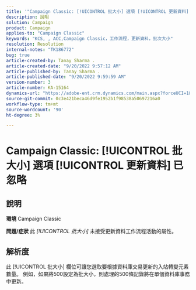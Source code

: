 ```yaml
---
title: '"Campaign Classic: [!UICONTROL 批大小] 選項 [!UICONTROL 更新資料] 活動已忽略」'
description: 說明
solution: Campaign
product: Campaign
applies-to: "Campaign Classic"
keywords: "KCS, , ACC,Campaign Classic，工作流程，更新資料，批次大小"
resolution: Resolution
internal-notes: "TK186772"
bug: true
article-created-by: Tanay Sharma .
article-created-date: "9/20/2022 9:57:12 AM"
article-published-by: Tanay Sharma .
article-published-date: "9/20/2022 9:59:59 AM"
version-number: 3
article-number: KA-15164
dynamics-url: "https://adobe-ent.crm.dynamics.com/main.aspx?forceUCI=1&pagetype=entityrecord&etn=knowledgearticle&id=e9123394-ca38-ed11-9db1-002248086735"
source-git-commit: 0c3e421beca46d9fe1952b1f98538a50697216a0
workflow-type: tm+mt
source-wordcount: '90'
ht-degree: 3%

---
```


# Campaign Classic: [!UICONTROL 批大小] 選項 [!UICONTROL 更新資料] 已忽略

## 說明

<b>環境</b>
Campaign Classic


<b>問題/症狀</b>
此 *[!UICONTROL 批大小]* 未接受更新資料工作流程活動的屬性。




## 解析度


此 [!UICONTROL 批大小] 欄位可讓您選取要根據資料庫交易更新的入站轉變元素數量。 例如，如果將500設定為批大小，則處理的500條記錄將在單個資料庫事務中更新。


